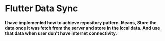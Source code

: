 # Flutter Data Sync

#### I have implemented how to achieve repository pattern. Means, Store the data once it was fetch from the server and store in the local data. And use that data when user don't have internet connectivity.
